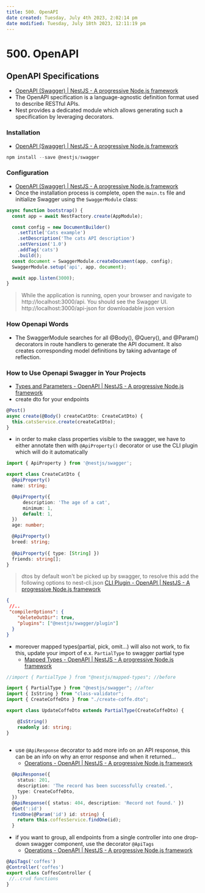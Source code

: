 ```yaml
---
title: 500. OpenAPI
date created: Tuesday, July 4th 2023, 2:02:14 pm
date modified: Tuesday, July 18th 2023, 12:11:19 pm
---
```


# 500. OpenAPI

## OpenAPI Specifications

- [OpenAPI (Swagger) | NestJS - A progressive Node.js framework](https://docs.nestjs.com/openapi/introduction)
- The OpenAPI specification is a language-agnostic definition format used to describe RESTful APIs.
- Nest provides a dedicated module which allows generating such a specification by leveraging decorators.

### Installation

- [OpenAPI (Swagger) | NestJS - A progressive Node.js framework](https://docs.nestjs.com/openapi/introduction#installation)

```ts
npm install --save @nestjs/swagger
```

### Configuration

- [OpenAPI (Swagger) | NestJS - A progressive Node.js framework](https://docs.nestjs.com/openapi/introduction#bootstrap)
- Once the installation process is complete, open the `main.ts` file and initialize Swagger using the `SwaggerModule` class:

```ts
async function bootstrap() {
  const app = await NestFactory.create(AppModule);

  const config = new DocumentBuilder()
    .setTitle('Cats example')
    .setDescription('The cats API description')
    .setVersion('1.0')
    .addTag('cats')
    .build();
  const document = SwaggerModule.createDocument(app, config);
  SwaggerModule.setup('api', app, document);

  await app.listen(3000);
}
```

> While the application is running, open your browser and navigate to http://localhost:3000/api. You should see the Swagger UI. http://localhost:3000/api-json for downloadable json version

### How Openapi Words

- The SwaggerModule searches for all @Body(), @Query(), and @Param() decorators in route handlers to generate the API document. It also creates corresponding model definitions by taking advantage of reflection.

### How to Use Openapi Swagger in Your Projects

- [Types and Parameters - OpenAPI | NestJS - A progressive Node.js framework](https://docs.nestjs.com/openapi/types-and-parameters)
- create dto for your endpoints

```typescript
@Post()
async create(@Body() createCatDto: CreateCatDto) {
  this.catsService.create(createCatDto);
}
```

- in order to make class properties visible to the swagger, we have to either annotate then with `@ApiProperty()` decorator or use the CLI plugin which will do it automatically

```ts
import { ApiProperty } from '@nestjs/swagger';

export class CreateCatDto {
  @ApiProperty()
  name: string;

  @ApiProperty({
	  description: 'The age of a cat',
	  minimum: 1,
	  default: 1,
  })
  age: number;

  @ApiProperty()
  breed: string;
  
  @ApiProperty({ type: [String] })
  friends: string[];
}
```

> dtos by default won't be picked up by swagger, to resolve this add the following options to nest-cli.json [CLI Plugin - OpenAPI | NestJS - A progressive Node.js framework](https://docs.nestjs.com/openapi/cli-plugin#using-the-cli-plugin)

```json
{
 //..
 "compilerOptions": {
    "deleteOutDir": true,
    "plugins": ["@nestjs/swagger/plugin"]
  }
}
```

- moreover mapped types(partial, pick, omit…) will also not work, to fix this, update your import of e.x. `PartialType` to swagger partial type
	- [Mapped Types - OpenAPI | NestJS - A progressive Node.js framework](https://docs.nestjs.com/openapi/mapped-types)

```ts
//import { PartialType } from "@nestjs/mapped-types"; //before

import { PartialType } from "@nestjs/swagger"; //after
import { IsString } from "class-validator";
import { CreateCoffeDto } from "./create-coffe.dto";

export class UpdateCoffeDto extends PartialType(CreateCoffeDto) {

    @IsString()
    readonly id: string;
}
  
```

- use `@ApiResponse` decorator to add more info on an API response, this can be an info on why an error response and when it returned…
	- [Operations - OpenAPI | NestJS - A progressive Node.js framework](https://docs.nestjs.com/openapi/operations#responses)

```ts
  @ApiResponse({
    status: 201,
    description: 'The record has been successfully created.',
    type: CreateCoffeDto,
  })
  @ApiResponse({ status: 404, description: 'Record not found.' })
  @Get(':id')
  findOne(@Param('id') id: string) {
    return this.coffesService.findOne(id);
  }
```

- if you want to group, all endpoints from a single controller into one drop-down swagger component, use the decorator `@ApiTags`
	- [Operations - OpenAPI | NestJS - A progressive Node.js framework](https://docs.nestjs.com/openapi/operations#tags)

```ts
@ApiTags('coffes')
@Controller('coffes')
export class CoffesController {
 //..crud functions
}
```
